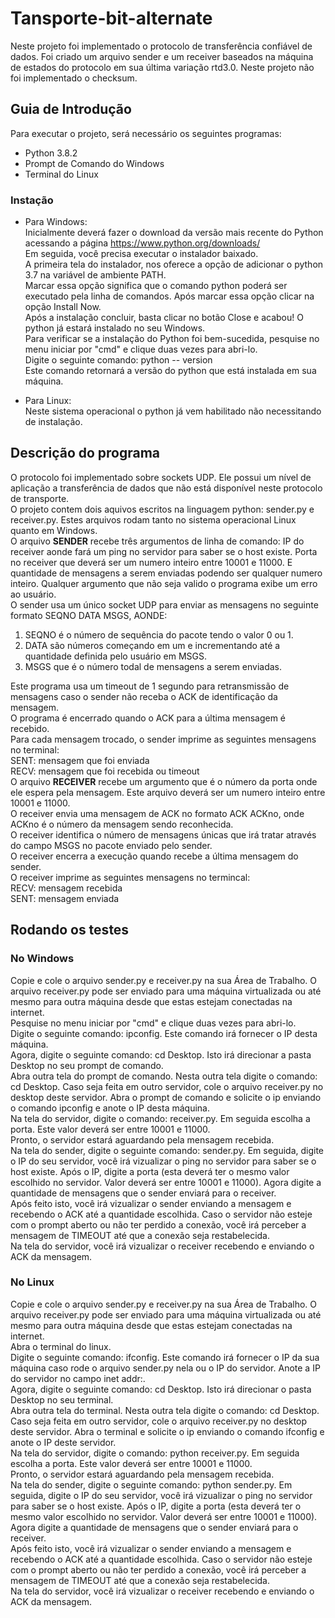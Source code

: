 # Tansporte-bit-alternate
Neste projeto foi implementado o protocolo de transferência confiável de dados. Foi criado um arquivo sender e um receiver baseados na máquina de estados do protocolo em sua última variação rtd3.0. Neste projeto não foi implementado o checksum.

## Guia de Introdução 
Para executar o projeto, será necessário os seguintes programas:
- Python 3.8.2
- Prompt de Comando do Windows
- Terminal do Linux

### Instação
- Para Windows:  
Inicialmente deverá fazer o download da versão mais recente do Python acessando a página https://www.python.org/downloads/  
Em seguida, você precisa executar o instalador baixado.  
A primeira tela do instalador, nos oferece a opção de adicionar o python 3.7 na variável de ambiente PATH.  
Marcar essa opção significa que o comando python poderá ser executado pela linha de comandos. 
Após marcar essa opção clicar na opção Install Now.  
Após a instalação concluir, basta clicar no botão Close e acabou! O python já estará instalado no seu Windows.  
Para verificar se a instalação do Python foi bem-sucedida, pesquise no menu iniciar por "cmd" e clique duas vezes para abri-lo.  
Digite o seguinte comando: python -- version  
Este comando retornará a versão do python que está instalada em sua máquina.

- Para Linux:  
Neste sistema operacional o python já vem habilitado não necessitando de instalação.

## Descrição do programa
O protocolo foi implementado sobre sockets UDP. Ele possui um nível de aplicação  a transferência de dados que não está disponível neste protocolo de transporte.  
O projeto contem dois aquivos escritos na linguagem python: sender.py e receiver.py. Estes arquivos rodam tanto no sistema operacional Linux quanto em Windows.  
O arquivo **SENDER** recebe três argumentos de linha de comando: IP do receiver aonde fará um ping no servidor para saber se o host existe. Porta no receiver que deverá ser um numero inteiro entre 10001 e 11000. E quantidade de mensagens a serem enviadas podendo ser qualquer numero inteiro. Qualquer argumento que não seja valido o programa exibe um erro ao usuário.  
O sender usa um único socket UDP para enviar as mensagens no seguinte formato SEQNO DATA MSGS, AONDE:  
1. SEQNO é o número de sequência do pacote tendo o valor 0 ou 1.  
2. DATA são números começando em um e incrementando até a quantidade definida pelo usuário em MSGS.  
3. MSGS que é o número todal de mensagens a serem enviadas.  

Este programa usa um timeout de 1 segundo para retransmissão de mensagens caso o sender não receba o ACK de identificação da mensagem.  
O programa é encerrado quando o ACK para a última mensagem é recebido.  
Para cada mensagem trocado, o sender imprime as seguintes mensagens no terminal:  
SENT: mensagem que foi enviada  
RECV: mensagem que foi recebida ou timeout  
O arquivo **RECEIVER** recebe um argumento que é o número da porta onde ele espera pela mensagem. Este arquivo deverá ser um numero inteiro entre 10001 e 11000.  
O receiver envia uma mensagem de ACK no formato ACK ACKno, onde ACKno é o número da mensagem sendo reconhecida.  
O receiver identifica o número de mensagens únicas que irá tratar através do campo MSGS no pacote enviado pelo sender.  
O receiver encerra a execução quando recebe a última mensagem do sender.  
O receiver imprime as seguintes mensagens no termincal:  
RECV: mensagem recebida  
SENT: mensagem enviada

## Rodando os testes
### No Windows
Copie e cole o arquivo sender.py e receiver.py na sua Área de Trabalho. O arquivo receiver.py pode ser enviado para uma máquina virtualizada ou até mesmo para outra máquina desde que estas estejam conectadas na internet.  
Pesquise no menu iniciar por "cmd" e clique duas vezes para abri-lo.  
Digite o seguinte comando: ipconfig. Este comando irá fornecer o IP desta máquina.  
Agora, digite o seguinte comando: cd Desktop. Isto irá direcionar a pasta Desktop no seu prompt de comando.  
Abra outra tela do prompt de comando. Nesta outra tela digite o comando: cd Desktop. Caso seja feita em outro servidor, cole o arquivo receiver.py no desktop deste servidor. Abra o prompt de comando e solicite o ip enviando o comando ipconfig e anote o IP desta máquina.  
Na tela do servidor, digite o comando: receiver.py. Em seguida escolha a porta. Este valor deverá ser entre 10001 e 11000.  
Pronto, o servidor estará aguardando pela mensagem recebida.  
Na tela do sender, digite o seguinte comando: sender.py. Em seguida, digite o IP do seu servidor, você irá vizualizar o ping no servidor para saber se o host existe. Após o IP, digite a porta (esta deverá ter o mesmo valor escolhido no servidor. Valor deverá ser entre 10001 e 11000). Agora digite a quantidade de mensagens que o sender enviará para o receiver.  
Após feito isto, você irá vizualizar o sender enviando a mensagem e recebendo o ACK até a quantidade escolhida. Caso o servidor não esteje com o prompt aberto ou não ter perdido a conexão, você irá perceber a mensagem de TIMEOUT até que a conexão seja restabelecida.  
Na tela do servidor, você irá vizualizar o receiver recebendo e enviando o ACK da mensagem.  

### No Linux
Copie e cole o arquivo sender.py e receiver.py na sua Área de Trabalho. O arquivo receiver.py pode ser enviado para uma máquina virtualizada ou até mesmo para outra máquina desde que estas estejam conectadas na internet.  
Abra o terminal do linux.  
Digite o seguinte comando: ifconfig. Este comando irá fornecer o IP da sua máquina caso rode o arquivo sender.py nela ou o IP do servidor. Anote a IP do servidor no campo inet addr:.  
Agora, digite o seguinte comando: cd Desktop. Isto irá direcionar o pasta Desktop no seu terminal.  
Abra outra tela do terminal. Nesta outra tela digite o comando: cd Desktop. Caso seja feita em outro servidor, cole o arquivo receiver.py no desktop deste servidor. Abra o terminal e solicite o ip enviando o comando ifconfig e anote o IP deste servidor.  
Na tela do servidor, digite o comando: python receiver.py. Em seguida escolha a porta. Este valor deverá ser entre 10001 e 11000.  
Pronto, o servidor estará aguardando pela mensagem recebida.  
Na tela do sender, digite o seguinte comando: python sender.py. Em seguida, digite o IP do seu servidor, você irá vizualizar o ping no servidor para saber se o host existe. Após o IP, digite a porta (esta deverá ter o mesmo valor escolhido no servidor. Valor deverá ser entre 10001 e 11000). Agora digite a quantidade de mensagens que o sender enviará para o receiver.  
Após feito isto, você irá vizualizar o sender enviando a mensagem e recebendo o ACK até a quantidade escolhida. Caso o servidor não esteje com o prompt aberto ou não ter perdido a conexão, você irá perceber a mensagem de TIMEOUT até que a conexão seja restabelecida.  
Na tela do servidor, você irá vizualizar o receiver recebendo e enviando o ACK da mensagem.
